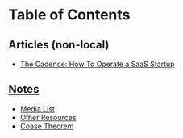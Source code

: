 # Table of Contents

## Articles (non-local)
- [The Cadence: How To Operate a SaaS Startup](https://medium.com/craft-ventures/the-cadence-how-to-operate-a-saas-startup-436aa8099e8)

## [Notes](/papers/notes/README.md)
- [Media List](/papers/notes/media-list.md)
- [Other Resources](/papers/notes/other-resources.md)
- [Coase Theorem](https://en.wikipedia.org/wiki/Coase_theorem)

